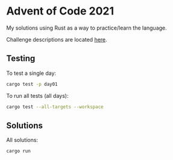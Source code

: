 # Advent of Code 2021

My solutions using Rust as a way to practice/learn the language.

Challenge descriptions are located [here](https://adventofcode.com/2021).

## Testing

To test a single day:

```sh
cargo test -p day01
```

To run all tests (all days):

```sh
cargo test --all-targets --workspace
```

## Solutions

All solutions:

```sh
cargo run
```